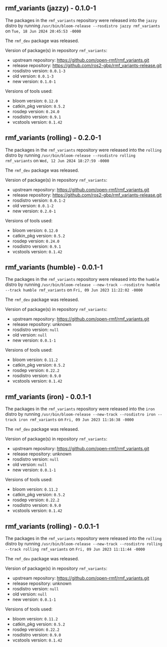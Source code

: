 ## rmf_variants (jazzy) - 0.1.0-1

The packages in the `rmf_variants` repository were released into the `jazzy` distro by running `/usr/bin/bloom-release --rosdistro jazzy rmf_variants` on `Tue, 18 Jun 2024 20:45:53 -0000`

The `rmf_dev` package was released.

Version of package(s) in repository `rmf_variants`:

- upstream repository: https://github.com/open-rmf/rmf_variants.git
- release repository: https://github.com/ros2-gbp/rmf_variants-release.git
- rosdistro version: `0.0.1-3`
- old version: `0.0.1-3`
- new version: `0.1.0-1`

Versions of tools used:

- bloom version: `0.12.0`
- catkin_pkg version: `0.5.2`
- rosdep version: `0.24.0`
- rosdistro version: `0.9.1`
- vcstools version: `0.1.42`


## rmf_variants (rolling) - 0.2.0-1

The packages in the `rmf_variants` repository were released into the `rolling` distro by running `/usr/bin/bloom-release --rosdistro rolling rmf_variants` on `Wed, 12 Jun 2024 18:27:59 -0000`

The `rmf_dev` package was released.

Version of package(s) in repository `rmf_variants`:

- upstream repository: https://github.com/open-rmf/rmf_variants.git
- release repository: https://github.com/ros2-gbp/rmf_variants-release.git
- rosdistro version: `0.0.1-2`
- old version: `0.0.1-2`
- new version: `0.2.0-1`

Versions of tools used:

- bloom version: `0.12.0`
- catkin_pkg version: `0.5.2`
- rosdep version: `0.24.0`
- rosdistro version: `0.9.1`
- vcstools version: `0.1.42`


## rmf_variants (humble) - 0.0.1-1

The packages in the `rmf_variants` repository were released into the `humble` distro by running `/usr/bin/bloom-release --new-track --rosdistro humble --track humble rmf_variants` on `Fri, 09 Jun 2023 11:22:02 -0000`

The `rmf_dev` package was released.

Version of package(s) in repository `rmf_variants`:

- upstream repository: https://github.com/open-rmf/rmf_variants.git
- release repository: unknown
- rosdistro version: `null`
- old version: `null`
- new version: `0.0.1-1`

Versions of tools used:

- bloom version: `0.11.2`
- catkin_pkg version: `0.5.2`
- rosdep version: `0.22.2`
- rosdistro version: `0.9.0`
- vcstools version: `0.1.42`


## rmf_variants (iron) - 0.0.1-1

The packages in the `rmf_variants` repository were released into the `iron` distro by running `/usr/bin/bloom-release --new-track --rosdistro iron --track iron rmf_variants` on `Fri, 09 Jun 2023 11:16:38 -0000`

The `rmf_dev` package was released.

Version of package(s) in repository `rmf_variants`:

- upstream repository: https://github.com/open-rmf/rmf_variants.git
- release repository: unknown
- rosdistro version: `null`
- old version: `null`
- new version: `0.0.1-1`

Versions of tools used:

- bloom version: `0.11.2`
- catkin_pkg version: `0.5.2`
- rosdep version: `0.22.2`
- rosdistro version: `0.9.0`
- vcstools version: `0.1.42`


## rmf_variants (rolling) - 0.0.1-1

The packages in the `rmf_variants` repository were released into the `rolling` distro by running `/usr/bin/bloom-release --new-track --rosdistro rolling --track rolling rmf_variants` on `Fri, 09 Jun 2023 11:11:44 -0000`

The `rmf_dev` package was released.

Version of package(s) in repository `rmf_variants`:

- upstream repository: https://github.com/open-rmf/rmf_variants.git
- release repository: unknown
- rosdistro version: `null`
- old version: `null`
- new version: `0.0.1-1`

Versions of tools used:

- bloom version: `0.11.2`
- catkin_pkg version: `0.5.2`
- rosdep version: `0.22.2`
- rosdistro version: `0.9.0`
- vcstools version: `0.1.42`


